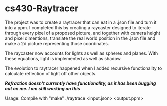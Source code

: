 # cs430-Raytracer

The project was to create a raytracer that can eat in a .json file and turn it into a ppm.
I completed this by creating a raycaster designed to iterate through every pixel of a proposed picture,
and together with camera height and pixel dimentions, translate the real world position in the .json file
and make a 2d picture representing those coordinates.

The raycaster now accounts for lights as well as spheres and planes. With these equations, light is implemented as well as shadow.

The evolution to raytracer happened when I added recursive functionality to calculate reflection of light off other objects.

***Refraction doesn't currently have functionality, as it has been bugging out on me. I am still working on this***

Usage:
Compile with "make"
./raytrace <width> <height> <input.json> <output.ppm>
